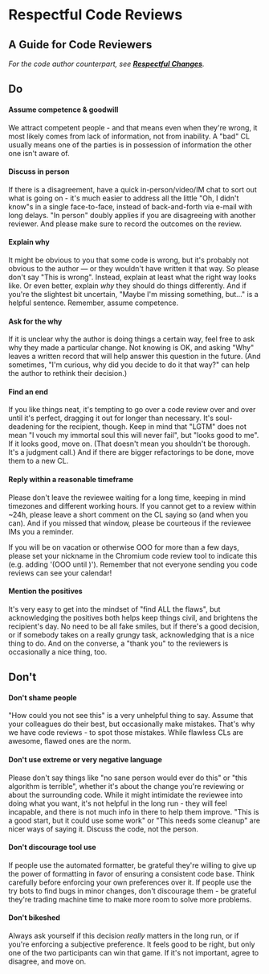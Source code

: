 # Respectful Code Reviews
## A Guide for Code Reviewers

_For the code author counterpart, see
__[Respectful Changes](cl_respect.md)__._

## Do

#### Assume competence & goodwill

We attract competent people - and that means even when they're wrong, it most likely comes from lack of information, not from inability. A "bad" CL usually means one of the parties is in possession of information the other one isn't aware of.

#### Discuss in person

If there is a disagreement, have a quick in-person/video/IM chat to sort out what is going on - it's much easier to address all the little "Oh, I didn't know"s in a single face-to-face, instead of back-and-forth via e-mail with long delays. "In person" doubly applies if you are disagreeing with another reviewer. And please make sure to record the outcomes on the review.

#### Explain why

It might be obvious to you that some code is wrong, but it's probably not obvious to the author — or they wouldn't have written it that way. So please don't say "This is wrong". Instead, explain at least what the right way looks like. Or even better, explain *why* they should do things differently. And if you're the slightest bit uncertain, "Maybe I'm missing something, but…" is a helpful sentence. Remember, assume competence.

#### Ask for the why

If it is unclear why the author is doing things a certain way, feel free to ask why they made a particular change. Not knowing is OK, and asking "Why" leaves a written record that will help answer this question in the future. (And sometimes, "I'm curious, why did you decide to do it that way?" can help the author to rethink their decision.)

#### Find an end

If you like things neat, it's tempting to go over a code review over and over until it's perfect, dragging it out for longer than necessary. It's soul-deadening for the recipient, though. Keep in mind that "LGTM" does not mean "I vouch my immortal soul this will never fail", but "looks good to me". If it looks good, move on. (That doesn't mean you shouldn't be thorough. It's a judgment call.) And if there are bigger refactorings to be done, move them to a new CL.

#### Reply within a reasonable timeframe

Please don't leave the reviewee waiting for a long time, keeping in mind timezones and different working hours. If you cannot get to a review within ~24h, please leave a short comment on the CL saying so (and when you can). And if you missed that window, please be courteous if the reviewee IMs you a reminder.

If you will be on vacation or otherwise OOO for more than a few days, please set your nickname in the Chromium code review tool to indicate this (e.g. adding '(OOO until <date>)'). Remember that not everyone sending you code reviews can see your calendar!

#### Mention the positives

It's very easy to get into the mindset of "find ALL the flaws", but acknowledging the positives both helps keep things civil, and brightens the recipient's day. No need to be all fake smiles, but if there's a good decision, or if somebody takes on a really grungy task, acknowledging that is a nice thing to do. And on the converse, a "thank you" to the reviewers is occasionally a nice thing, too.

## Don't

#### Don't shame people

"How could you not see this" is a very unhelpful thing to say. Assume that your colleagues do their best, but occasionally make mistakes. That's why we have code reviews - to spot those mistakes. While flawless CLs are awesome, flawed ones are the norm.

#### Don't use extreme or very negative language

Please don't say things like "no sane person would ever do this" or "this algorithm is terrible", whether it's about the change you're reviewing or about the surrounding code. While it might intimidate the reviewee into doing what you want, it's not helpful in the long run - they will feel incapable, and there is not much info in there to help them improve. "This is a good start, but it could use some work" or "This needs some cleanup" are nicer ways of saying it. Discuss the code, not the person.

#### Don't discourage tool use

If people use the automated formatter, be grateful they're willing to give up the power of formatting in favor of ensuring a consistent code base. Think carefully before enforcing your own preferences over it. If people use the try bots to find bugs in minor changes, don't discourage them - be grateful they're trading machine time to make more room to solve more problems.

#### Don't bikeshed

Always ask yourself if this decision *really* matters in the long run, or if you're enforcing a subjective preference. It feels good to be right, but only one of the two participants can win that game. If it's not important, agree to disagree, and move on.
